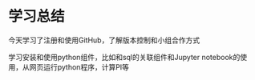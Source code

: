 # 学习总结

今天学习了注册和使用GitHub，了解版本控制和小组合作方式

学习安装和使用python组件，比如和sql的关联组件和Jupyter notebook的使用，从网页运行python程序，计算PI等
